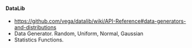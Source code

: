 

####  DataLib

   * https://github.com/vega/datalib/wiki/API-Reference#data-generators-and-distributions
   * Data Generator. Random, Uniform, Normal, Gaussian
   * Statistics Functions.
   
